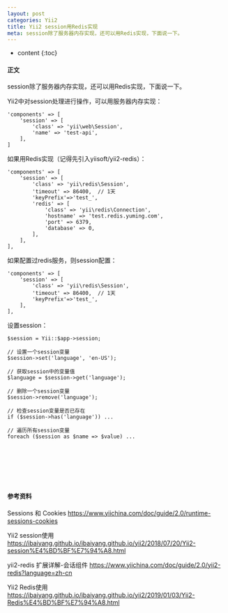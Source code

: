 ```yaml
---
layout: post
categories: Yii2
title: Yii2 session用Redis实现
meta: session除了服务器内存实现，还可以用Redis实现，下面说一下。
---
```

* content
{:toc}

#### 正文

session除了服务器内存实现，还可以用Redis实现，下面说一下。

Yii2中对session处理进行操作，可以用服务器内存实现：

```
'components' => [
    'session' => [
        'class' => 'yii\web\Session',
        'name' => 'test-api',
    ],
]
```

如果用Redis实现（记得先引入yiisoft/yii2-redis）：

```
'components' => [
    'session' => [
        'class' => 'yii\redis\Session',
        'timeout' => 86400,  // 1天
        'keyPrefix'=>'test_',
        'redis' => [
            'class' => 'yii\redis\Connection',
            'hostname' => 'test.redis.yuming.com',
            'port' => 6379,
            'database' => 0,
        ],
    ],
],
```

如果配置过redis服务，则session配置：

```
'components' => [
    'session' => [
        'class' => 'yii\redis\Session',
        'timeout' => 86400,  // 1天
        'keyPrefix'=>'test_',
    ],
],
```

设置session：

```
$session = Yii::$app->session;

// 设置一个session变量
$session->set('language', 'en-US');

// 获取session中的变量值 
$language = $session->get('language');

// 删除一个session变量
$session->remove('language');

// 检查session变量是否已存在
if ($session->has('language')) ...

// 遍历所有session变量
foreach ($session as $name => $value) ...
```

<br/><br/><br/><br/><br/>
#### 参考资料

Sessions 和 Cookies <https://www.yiichina.com/doc/guide/2.0/runtime-sessions-cookies>

Yii2 session使用 <https://ibaiyang.github.io/ibaiyang.github.io/yii2/2018/07/20/Yii2-session%E4%BD%BF%E7%94%A8.html>

yii2-redis 扩展详解-会话组件 <https://www.yiichina.com/doc/guide/2.0/yii2-redis?language=zh-cn>

Yii2 Redis使用 <https://ibaiyang.github.io/ibaiyang.github.io/yii2/2019/01/03/Yii2-Redis%E4%BD%BF%E7%94%A8.html>

